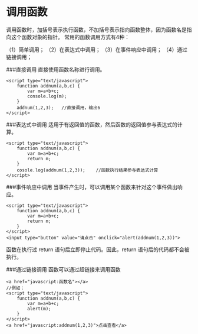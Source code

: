 调用函数
===================
调用函数时，加括号表示执行函数，不加括号表示指向函数整体，因为函数名是指向这个函数对象的指针。
常用的函数调用方式有4种：

（1）简单调用；
（2）在表达式中调用；
（3）在事件响应中调用；
（4）通过链接调用；

###直接调用
直接使用函数名称进行调用。

	<script type="text/javascript">
		function addnum(a,b,c) {
			var m=a+b+c;
			console.log(m);
		}
        addnum(1,2,3);   //直接调用，输出6
	</script>

###表达式中调用
适用于有返回值的函数，然后函数的返回值参与表达式的计算。

	<script type="text/javascript">
		function addnum(a,b,c) {
			var m=a+b+c;
			return m;
		}
        cosole.log(addnum(1,2,3));    //函数执行结果参与表达式计算
	</script>

###事件响应中调用
当事件产生时，可以调用某个函数来针对这个事件做出响应。

	<script type="text/javascript">
		function addnum(a,b,c) {
			var m=a+b+c;
			return m;
		}		
	</script>
	<input type="button" value="请点击" onclick="alert(addnum(1,2,3))">
函数在执行过 return 语句后立即停止代码。因此，return 语句后的代码都不会被执行。

###通过链接调用
函数可以通过超链接来调用函数

    <a href="javascript:函数名"></a>
    //例如：
	<script type="text/javascript">
		function addnum(a,b,c) {
			var m=a+b+c;
			alert(m);
		}		
	</script>
	<a href="javascript:addnum(1,2,3)">点击查看</a>

